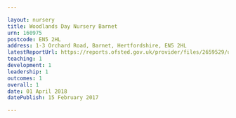```yaml
---

layout: nursery
title: Woodlands Day Nursery Barnet
urn: 160975
postcode: EN5 2HL
address: 1-3 Orchard Road, Barnet, Hertfordshire, EN5 2HL
latestReportUrl: https://reports.ofsted.gov.uk/provider/files/2659529/urn/160975.pdf
teaching: 1
development: 1
leadership: 1
outcomes: 1
overall: 1
date: 01 April 2018 
datePublish: 15 February 2017

---
```


